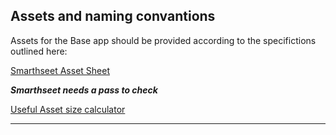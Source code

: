 ## Assets and naming convantions


Assets for the Base app should be provided according to the specifictions outlined here:

[Smarthseet Asset Sheet](https://app.smartsheet.com/b/home?lx=l6wb_Bu1VgEdeH8pmgRJyA)

***Smarthseet needs a pass to check***

[Useful Asset size calculator](tinyurl.com/nevcalc)

-----
